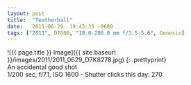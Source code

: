 ```yaml
---
layout: post
title:  "Teatherball"
date:   2011-06-29  19:43:35 -0600
tags: ["2011", D7000, "18.0-200.0 mm f/3.5-5.6", Genesis]
---
```

![{{ page.title }} Image]({{ site.baseurl }}/images/2011/2011_0629_D7K8278.jpg)
{: .prettyprint}  
An accidental good shot  
1/200 sec, f/7.1, ISO 1600 - Shutter clicks this day: 270